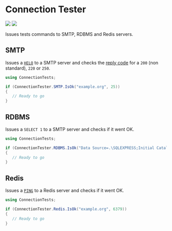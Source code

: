 # Connection Tester

[![][build-img]][build]
[![][nuget-img]][nuget]

Issues tests commands to SMTP, RDBMS and Redis servers.

[build]:     https://ci.appveyor.com/project/TallesL/ConnectionTester
[build-img]: https://ci.appveyor.com/api/projects/status/github/tallesl/ConnectionTester

[nuget]:     http://badge.fury.io/nu/ConnectionTester
[nuget-img]: https://badge.fury.io/nu/ConnectionTester.png

## SMTP

Issues a [`HELO`] to a SMTP server and checks the [reply code] for a `200` (non standard), `220` or `250`.

[`HELO`]:     https://tools.ietf.org/html/rfc5321#section-3.2
[reply code]: https://tools.ietf.org/html/rfc5321#section-4.2.3

```cs
using ConnectionTests;

if (ConnectionTester.SMTP.IsOk("example.org", 25))
{
   // Ready to go
}
```

## RDBMS

Issues a `SELECT 1` to a SMTP server and checks if it went OK.

```cs
using ConnectionTests;

if (ConnectionTester.RDBMS.IsOk("Data Source=.\SQLEXPRESS;Initial Catalog=MyDatabase;Integrated Security=true"))
{
   // Ready to go
}
```

## Redis

Issues a [`PING`] to a Redis server and checks if it went OK.

[`PING`]: http://redis.io/commands/ping

```cs
using ConnectionTests;

if (ConnectionTester.Redis.IsOk("example.org", 6379))
{
   // Ready to go
}
```
